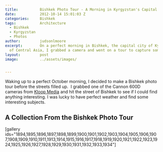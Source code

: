 ```yaml
---
title:			Bishkek Photo Tour - A Morning in Kyrgyzstan's Capital City
date:			2012-10-14 15:01:03 Z
categories:		Bishkek
tags:			Architecture
  - Bishkek
  - Kyrgyzstan
  - Photos
author:			judsonlmoore
excerpt:		On a perfect morning in Bishkek, the capital city of Kyrgyzstan in the heart
  of Central Asia, I grabbed a camera and went on a tour to capture some beauty.
layout:			post
image:			../assets/images/


---
```


Waking up to a perfect October morning, I decided to make a Bishkek photo tour before the streets filled up.  I grabbed one of the Cannon 600D cameras from [Kloop Media](http://kloop.kg) and hit the street of Bishkek to see if I could find anything interesting. I was lucky to have perfect weather and find some interesting subjects.

## A Collection From the Bishkek Photo Tour

[gallery ids="1894,1895,1896,1897,1898,1899,1900,1901,1902,1903,1904,1905,1906,1907,1908,1909,1910,1911,1913,1914,1915,1916,1917,1918,1919,1920,1921,1922,1923,1924,1925,1926,1927,1928,1929,1930,1931,1932,1933,1934"]
